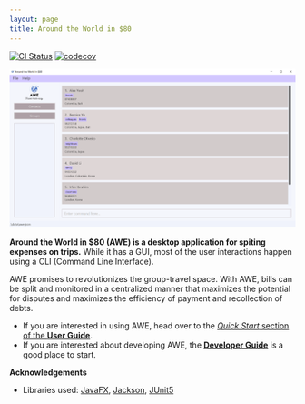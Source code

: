 ```yaml
---
layout: page
title: Around the World in $80
---
```


[![CI Status](https://github.com/se-edu/addressbook-level3/workflows/Java%20CI/badge.svg)](https://github.com/se-edu/addressbook-level3/actions)
[![codecov](https://codecov.io/gh/AY2122S1-CS2103T-F13-1/tp/branch/master/graph/badge.svg?token=9ME779K3QC)](https://codecov.io/gh/AY2122S1-CS2103T-F13-1/tp)

![Ui](images/Ui.png)

**Around the World in $80 (AWE) is a desktop application for spiting expenses on trips.** While it has a GUI, most of the user interactions happen using a CLI (Command Line Interface).

AWE promises to revolutionizes the group-travel space. With AWE, bills can be split and monitored in a centralized manner that maximizes the potential for disputes and maximizes the efficiency of payment and recollection of debts.

* If you are interested in using AWE, head over to the [_Quick Start_ section of the **User Guide**](UserGuide.html#quick-start).
* If you are interested about developing AWE, the [**Developer Guide**](DeveloperGuide.html) is a good place to start.


**Acknowledgements**

* Libraries used: [JavaFX](https://openjfx.io/), [Jackson](https://github.com/FasterXML/jackson), [JUnit5](https://github.com/junit-team/junit5)
